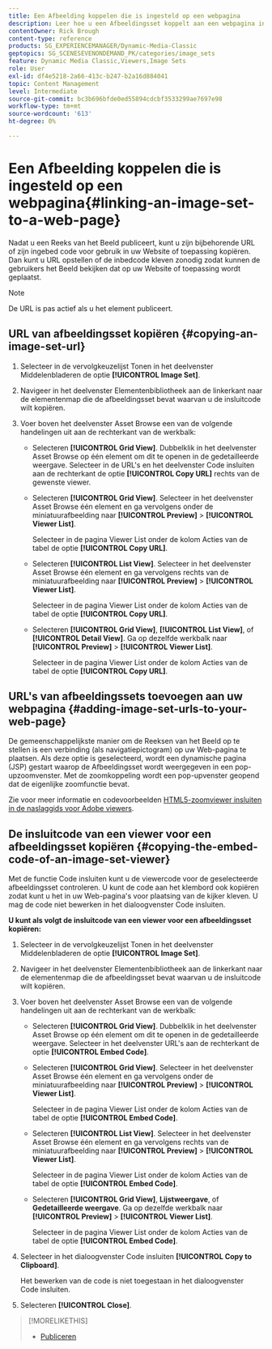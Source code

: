 ```yaml
---
title: Een Afbeelding koppelen die is ingesteld op een webpagina
description: Leer hoe u een Afbeeldingsset koppelt aan een webpagina in Adobe Dynamic Media Classic.
contentOwner: Rick Brough
content-type: reference
products: SG_EXPERIENCEMANAGER/Dynamic-Media-Classic
geptopics: SG_SCENESEVENONDEMAND_PK/categories/image_sets
feature: Dynamic Media Classic,Viewers,Image Sets
role: User
exl-id: df4e5218-2a66-413c-b247-b2a16d884041
topic: Content Management
level: Intermediate
source-git-commit: bc3b696bfde0ed55894cdcbf3533299ae7697e98
workflow-type: tm+mt
source-wordcount: '613'
ht-degree: 0%

---
```


# Een Afbeelding koppelen die is ingesteld op een webpagina{#linking-an-image-set-to-a-web-page}

Nadat u een Reeks van het Beeld publiceert, kunt u zijn bijbehorende URL of zijn ingebed code voor gebruik in uw Website of toepassing kopiëren. Dan kunt u URL opstellen of de inbedcode kleven zonodig zodat kunnen de gebruikers het Beeld bekijken dat op uw Website of toepassing wordt geplaatst.

>[!NOTE]
>
>De URL is pas actief als u het element publiceert.

## URL van afbeeldingsset kopiëren {#copying-an-image-set-url}

1. Selecteer in de vervolgkeuzelijst Tonen in het deelvenster Middelenbladeren de optie **[!UICONTROL Image Set]**.
1. Navigeer in het deelvenster Elementenbibliotheek aan de linkerkant naar de elementenmap die de afbeeldingsset bevat waarvan u de insluitcode wilt kopiëren.
1. Voer boven het deelvenster Asset Browse een van de volgende handelingen uit aan de rechterkant van de werkbalk:

   * Selecteren **[!UICONTROL Grid View]**. Dubbelklik in het deelvenster Asset Browse op één element om dit te openen in de gedetailleerde weergave. Selecteer in de URL&#39;s en het deelvenster Code insluiten aan de rechterkant de optie **[!UICONTROL Copy URL]** rechts van de gewenste viewer.
   * Selecteren **[!UICONTROL Grid View]**. Selecteer in het deelvenster Asset Browse één element en ga vervolgens onder de miniatuurafbeelding naar **[!UICONTROL Preview]** > **[!UICONTROL Viewer List]**.

     Selecteer in de pagina Viewer List onder de kolom Acties van de tabel de optie **[!UICONTROL Copy URL]**.

   * Selecteren **[!UICONTROL List View]**. Selecteer in het deelvenster Asset Browse één element en ga vervolgens rechts van de miniatuurafbeelding naar **[!UICONTROL Preview]** > **[!UICONTROL Viewer List]**.

     Selecteer in de pagina Viewer List onder de kolom Acties van de tabel de optie **[!UICONTROL Copy URL]**.

   * Selecteren **[!UICONTROL Grid View]**, **[!UICONTROL List View]**, of **[!UICONTROL Detail View]**. Ga op dezelfde werkbalk naar **[!UICONTROL Preview]** > **[!UICONTROL Viewer List]**.

     Selecteer in de pagina Viewer List onder de kolom Acties van de tabel de optie **[!UICONTROL Copy URL]**.

## URL&#39;s van afbeeldingssets toevoegen aan uw webpagina {#adding-image-set-urls-to-your-web-page}

De gemeenschappelijkste manier om de Reeksen van het Beeld op te stellen is een verbinding (als navigatiepictogram) op uw Web-pagina te plaatsen. Als deze optie is geselecteerd, wordt een dynamische pagina (JSP) gestart waarop de Afbeeldingsset wordt weergegeven in een pop-upzoomvenster. Met de zoomkoppeling wordt een pop-upvenster geopend dat de eigenlijke zoomfunctie bevat.

Zie voor meer informatie en codevoorbeelden [HTML5-zoomviewer insluiten in de naslaggids voor Adobe viewers](https://experienceleague.adobe.com/en/docs/dynamic-media-developer-resources/library/viewers-aem-assets-dmc/zoom/c-html5-20-zoom-viewer-about#section-e1c3106f5b3e445d9b95be337c2f94e2).

## De insluitcode van een viewer voor een afbeeldingsset kopiëren {#copying-the-embed-code-of-an-image-set-viewer}

Met de functie Code insluiten kunt u de viewercode voor de geselecteerde afbeeldingsset controleren. U kunt de code aan het klembord ook kopiëren zodat kunt u het in uw Web-pagina&#39;s voor plaatsing van de kijker kleven. U mag de code niet bewerken in het dialoogvenster Code insluiten.

**U kunt als volgt de insluitcode van een viewer voor een afbeeldingsset kopiëren:**

1. Selecteer in de vervolgkeuzelijst Tonen in het deelvenster Middelenbladeren de optie **[!UICONTROL Image Set]**.
1. Navigeer in het deelvenster Elementenbibliotheek aan de linkerkant naar de elementenmap die de afbeeldingsset bevat waarvan u de insluitcode wilt kopiëren.
1. Voer boven het deelvenster Asset Browse een van de volgende handelingen uit aan de rechterkant van de werkbalk:

   * Selecteren **[!UICONTROL Grid View]**. Dubbelklik in het deelvenster Asset Browse op één element om dit te openen in de gedetailleerde weergave. Selecteer in het deelvenster URL&#39;s aan de rechterkant de optie **[!UICONTROL Embed Code]**.
   * Selecteren **[!UICONTROL Grid View]**. Selecteer in het deelvenster Asset Browse één element en ga vervolgens onder de miniatuurafbeelding naar **[!UICONTROL Preview]** > **[!UICONTROL Viewer List]**.

     Selecteer in de pagina Viewer List onder de kolom Acties van de tabel de optie **[!UICONTROL Embed Code]**.

   * Selecteren **[!UICONTROL List View]**. Selecteer in het deelvenster Asset Browse één element en ga vervolgens rechts van de miniatuurafbeelding naar **[!UICONTROL Preview]** > **[!UICONTROL Viewer List]**.

     Selecteer in de pagina Viewer List onder de kolom Acties van de tabel de optie **[!UICONTROL Embed Code]**.

   * Selecteren **[!UICONTROL Grid View]**, **Lijstweergave**, of **Gedetailleerde weergave**. Ga op dezelfde werkbalk naar **[!UICONTROL Preview]** > **[!UICONTROL Viewer List]**.

     Selecteer in de pagina Viewer List onder de kolom Acties van de tabel de optie **[!UICONTROL Embed Code]**.

1. Selecteer in het dialoogvenster Code insluiten **[!UICONTROL Copy to Clipboard]**.

   Het bewerken van de code is niet toegestaan in het dialoogvenster Code insluiten.

1. Selecteren **[!UICONTROL Close]**.

>[!MORELIKETHIS]
>
>* [Publiceren](publishing-files.md#publishing_files)

